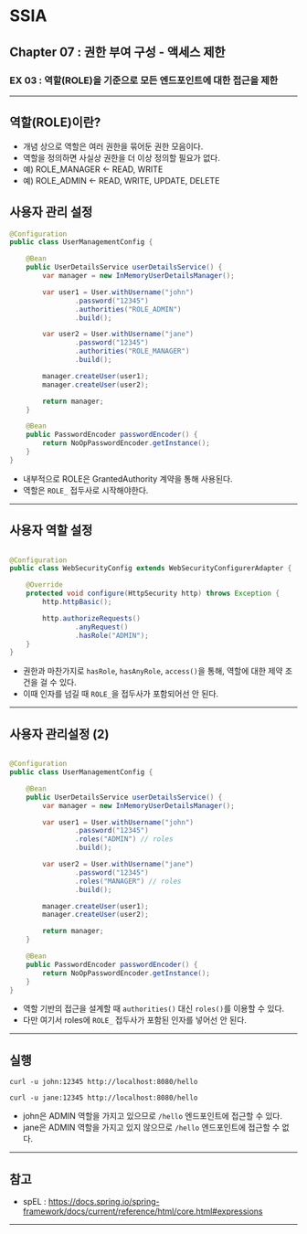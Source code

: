 # SSIA
## Chapter 07 : 권한 부여 구성 - 액세스 제한
### EX 03 : 역할(ROLE)을 기준으로 모든 엔드포인트에 대한 접근을 제한

---

## 역할(ROLE)이란?
- 개념 상으로 역할은 여러 권한을 묶어둔 권한 모음이다.
- 역할을 정의하면 사실상 권한을 더 이상 정의할 필요가 없다.
- 예) ROLE_MANAGER <- READ, WRITE
- 예) ROLE_ADMIN <- READ, WRITE, UPDATE, DELETE

## 사용자 관리 설정
```java
@Configuration
public class UserManagementConfig {

    @Bean
    public UserDetailsService userDetailsService() {
        var manager = new InMemoryUserDetailsManager();

        var user1 = User.withUsername("john")
                .password("12345")
                .authorities("ROLE_ADMIN")
                .build();

        var user2 = User.withUsername("jane")
                .password("12345")
                .authorities("ROLE_MANAGER")
                .build();

        manager.createUser(user1);
        manager.createUser(user2);

        return manager;
    }

    @Bean
    public PasswordEncoder passwordEncoder() {
        return NoOpPasswordEncoder.getInstance();
    }
}
```
- 내부적으로 ROLE은 GrantedAuthority 계약을 통해 사용된다.
- 역할은 `ROLE_` 접두사로 시작해야한다.

---

## 사용자 역할 설정
```java

@Configuration
public class WebSecurityConfig extends WebSecurityConfigurerAdapter {

    @Override
    protected void configure(HttpSecurity http) throws Exception {
        http.httpBasic();

        http.authorizeRequests()
                .anyRequest()
                .hasRole("ADMIN");
    }
}
```
- 권한과 마찬가지로 `hasRole`, `hasAnyRole`, `access()`을 통해, 역할에 대한 제약 조건을 걸 수 있다.
- 이때 인자를 넘길 때 `ROLE_`을 접두사가 포함되어선 안 된다.

---

## 사용자 관리설정 (2)
````java

@Configuration
public class UserManagementConfig {

    @Bean
    public UserDetailsService userDetailsService() {
        var manager = new InMemoryUserDetailsManager();

        var user1 = User.withUsername("john")
                .password("12345")
                .roles("ADMIN") // roles
                .build();

        var user2 = User.withUsername("jane")
                .password("12345")
                .roles("MANAGER") // roles
                .build();

        manager.createUser(user1);
        manager.createUser(user2);

        return manager;
    }

    @Bean
    public PasswordEncoder passwordEncoder() {
        return NoOpPasswordEncoder.getInstance();
    }
}
````
- 역할 기반의 접근을 설계할 때 `authorities()` 대신 `roles()`를 이용할 수 있다.
- 다만 여기서 roles에 `ROLE_` 접두사가 포함된 인자를 넣어선 안 된다.

---

## 실행
```shell
curl -u john:12345 http://localhost:8080/hello
```
```shell
curl -u jane:12345 http://localhost:8080/hello
```
- john은 ADMIN 역할을 가지고 있으므로 `/hello` 엔드포인트에 접근할 수 있다.
- jane은 ADMIN 역할을 가지고 있지 않으므로 `/hello` 엔드포인트에 접근할 수 없다.

---

## 참고
- spEL : https://docs.spring.io/spring-framework/docs/current/reference/html/core.html#expressions

---
